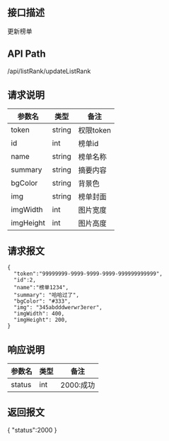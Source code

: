 ## 接口描述
更新榜单
## API Path
/api/listRank/updateListRank
## 请求说明
|参数名   |类型    |备注             |
|---------|--------|-----------------|
|token    |string  |权限token        |
|id       |int     |榜单id           |
|name     |string  |榜单名称         |
|summary  |string  |摘要内容         |
|bgColor  |string  |背景色           |
|img      |string  |榜单封面         |
|imgWidth |int     |图片宽度         |
|imgHeight|int     |图片高度         |

## 请求报文
    { 
      "token":"99999999-9999-9999-9999-999999999999",
      "id":2,
      "name":"榜单1234",
      "summary": "哈哈过了",
      "bgColor": "#333",
      "img": "345abdddwerwr3erer",
      "imgWidth": 400,
      "imgHeight": 200,
    }
## 响应说明
|参数名   |类型    |备注             |
|---------|--------|-----------------|
|status   |int     |2000:成功        |
## 返回报文
  {
    "status":2000 
  }
